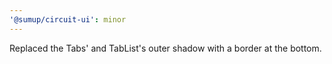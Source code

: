 ```yaml
---
'@sumup/circuit-ui': minor
---
```


Replaced the Tabs' and TabList's outer shadow with a border at the bottom.
